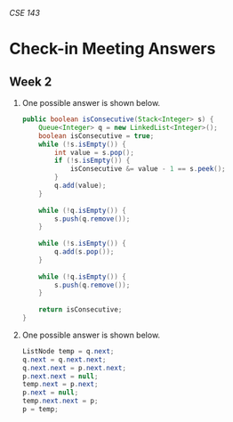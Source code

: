 _CSE 143_
# Check-in Meeting Answers
## Week 2

1. One possible answer is shown below.

	```java
	public boolean isConsecutive(Stack<Integer> s) {
        Queue<Integer> q = new LinkedList<Integer>();
        boolean isConsecutive = true;
        while (!s.isEmpty()) {
            int value = s.pop();
            if (!s.isEmpty()) {
                isConsecutive &= value - 1 == s.peek();
            }
            q.add(value);
        }
        
        while (!q.isEmpty()) {
            s.push(q.remove());
        }
        
        while (!s.isEmpty()) {
            q.add(s.pop());
        }
        
        while (!q.isEmpty()) {
            s.push(q.remove());
        }
        
        return isConsecutive;
	}
	```

1. One possible answer is shown below.

	```java
	ListNode temp = q.next;
	q.next = q.next.next;
	q.next.next = p.next.next;
	p.next.next = null;
	temp.next = p.next;
	p.next = null;
	temp.next.next = p;
	p = temp;
	```